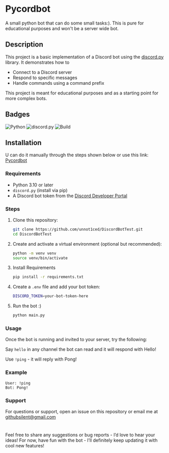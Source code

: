# Pycordbot

A small python bot that can do some small tasks:). This is pure for educational purposes and won't be a server wide bot.

## Description

This project is a basic implementation of a Discord bot using the [discord.py](https://discordpy.readthedocs.io/en/stable/) library. It demonstrates how to
- Connect to a Discord server
- Respond to specific messages
- Handle commands using a command prefix

This project is meant for educational purposes and as a starting point for more complex bots.

## Badges

![Python](https://img.shields.io/badge/python-3.10-blue)
![discord.py](https://img.shields.io/badge/discord.py-2.3.2-blue)
![Build](https://img.shields.io/badge/build-passing-brightgreen)

## Installation

U can do it manually through the steps shown below or use this link: [Pycordbot](https://discord.com/oauth2/authorize?client_id=1364677295968620604&permissions=563276639890496&integration_type=0&scope=bot)

### Requirements

- Python 3.10 or later
- `discord.py` (install via pip)
- A Discord bot token from the [Discord Developer Portal](https://discord.com/developers/applications)

### Steps

1. Clone this repository:
   ```sh
   git clone https://github.com/unnot1ced/DiscordBotTest.git
   cd DiscordBotTest

2. Create and activate a virtual environment (optional but recommended):
    
    ```sh
    python -m venv venv
    source venv/bin/activate 

3. Install Requirements

    ```sh
    pip install -r requirements.txt

4. Create a `.env` file and add your bot token:
    ```sh
    DISCORD_TOKEN=your-bot-token-here

5. Run the bot :)
    ```sh
    python main.py

### Usage
Once the bot is running and invited to your server, try the following:

Say `hello` in any channel the bot can read and it will respond with Hello!

Use `!ping` - it will reply with Pong!


### Example
    User: !ping
    Bot: Pong!

### Support
For questions or support, open an issue on this repository or email me at githubsilent@gmail.com


#
Feel free to share any suggestions or bug reports - I’d love to hear your ideas! For now, have fun with the bot - I’ll definitely keep updating it with cool new features! 

